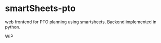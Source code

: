 # smartSheets-pto

web frontend for PTO planning using smartsheets. Backend implemented in python.

WIP
